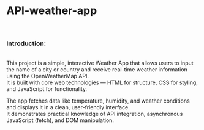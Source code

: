 # API-weather-app
<br/>
<h3>Introduction:</h3>
<br/>
This project is a simple, interactive Weather App that allows users to input the name of a city or country and receive real-time weather information using the OpenWeatherMap API. 
<br/>
It is built with core web technologies — HTML for structure, CSS for styling, and JavaScript for functionality.
<br/>

The app fetches data like temperature, humidity, and weather conditions and displays it in a clean, user-friendly interface. 
<br/>
It demonstrates practical knowledge of API integration, asynchronous JavaScript (fetch), and DOM manipulation.
